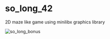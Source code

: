 # so_long_42
2D maze like game using minilibx graphics library




![so_long_bonus](https://user-images.githubusercontent.com/26721576/197516954-6826c22b-95e6-4c52-9dad-d74c4f0a8bd3.gif)

